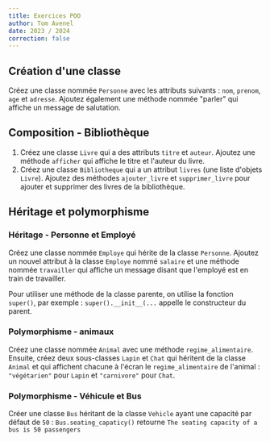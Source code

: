 ```yaml
---
title: Exercices POO
author: Tom Avenel
date: 2023 / 2024
correction: false
---
```


## Création d'une classe

Créez une classe nommée `Personne` avec les attributs suivants : `nom`, `prenom`, `age` et `adresse`. Ajoutez également une méthode nommée "parler" qui affiche un message de salutation.

## Composition - Bibliothèque

1. Créez une classe `Livre` qui a des attributs `titre` et `auteur`. Ajoutez une méthode `afficher` qui affiche le titre et l'auteur du livre.
2. Créez une classe `Bibliotheque` qui a un attribut `livres` (une liste d'objets `Livre`). Ajoutez des méthodes `ajouter_livre` et `supprimer_livre` pour ajouter et supprimer des livres de la bibliothèque.

## Héritage et polymorphisme

### Héritage - Personne et Employé

Créez une classe nommée `Employe` qui hérite de la classe `Personne`. Ajoutez un nouvel attribut à la classe `Employe` nommé `salaire` et une méthode nommée `travailler` qui affiche un message disant que l'employé est en train de travailler.

Pour utiliser une méthode de la classe parente, on utilise la fonction `super()`, par exemple : `super().__init__(...` appelle le constructeur du parent.

### Polymorphisme - animaux

Créez une classe nommée `Animal` avec une méthode `regime_alimentaire`. Ensuite, créez deux sous-classes `Lapin` et `Chat` qui héritent de la classe `Animal` et qui affichent chacune à l'écran le `regime_alimentaire` de l'animal : `"végétarien"` pour `Lapin` et `"carnivore"` pour `Chat`.

### Polymorphisme - Véhicule et Bus

Créer une classe `Bus` héritant de la classe `Vehicle` ayant une capacité par défaut de `50` :
`Bus.seating_capaticy()` retourne `The seating capacity of a bus is 50 passengers`

